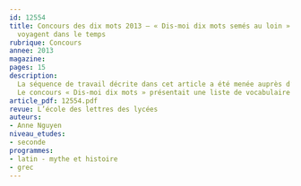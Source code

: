 ```yaml
---
id: 12554
title: Concours des dix mots 2013 – « Dis-moi dix mots semés au loin ». Dix mots
  voyagent dans le temps
rubrique: Concours
annee: 2013
magazine: 
pages: 15
description: 
  La séquence de travail décrite dans cet article a été menée auprès d’un groupe d’élèves de seconde. Le travail sur l’étymologie est familier des latinistes et des hellénistes. Il a été vivifié et renouvelé grâce à sa concrétisation par un élément constitutif de la pensée antique – le mythe. L’idée de rédiger un mythe étiologique racontant la naissance d’un mot permettait aussi de jouer à la fois sur les origines étymologiques de ce mot et sur le mythe des origines dont le récit visait à expliquer l’apparition d’un phénomène linguistique.
  Le concours « Dis-moi dix mots » présentait une liste de vocabulaire composé de mots ayant voyagé géographiquement ; la classe a alors imaginé de les faire voyager à notre tour dans le temps, le temps mythique des mondes antiques...
article_pdf: 12554.pdf
revue: L’école des lettres des lycées
auteurs:
- Anne Nguyen
niveau_etudes:
- seconde
programmes:
- latin - mythe et histoire
- grec
---
```

